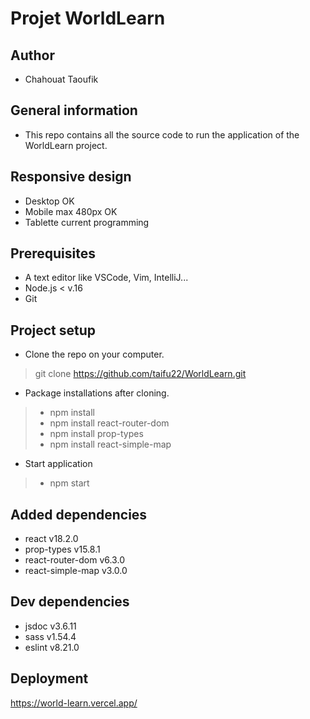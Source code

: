 # Projet WorldLearn
## Author 
- Chahouat Taoufik
## General information
- This repo contains all the source code to run the application of the WorldLearn project.
## Responsive design
- Desktop OK
- Mobile max 480px OK
- Tablette current programming
## Prerequisites
- A text editor like VSCode, Vim, IntelliJ...
- Node.js < v.16
- Git
## Project setup
- Clone the repo on your computer.
> git clone https://github.com/taifu22/WorldLearn.git
- Package installations after cloning.
> - npm install 
> - npm install react-router-dom
> - npm install prop-types
> - npm install react-simple-map
- Start application
> - npm start
## Added dependencies
- react v18.2.0
- prop-types v15.8.1
- react-router-dom v6.3.0
- react-simple-map v3.0.0
## Dev dependencies
- jsdoc v3.6.11
- sass v1.54.4
- eslint v8.21.0
## Deployment
https://world-learn.vercel.app/
